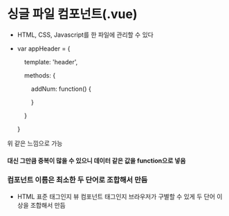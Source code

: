 # 싱글 파일 컴포넌트(.vue)

- HTML, CSS, Javascript를 한 파일에 관리할 수 있다

- var appHeader = {
  
      template: '<dev>header</dev>',
  
      methods: {
  
          addNum: function() {
  
          }
  
      }
  
  }
  
  <template>
  
      <div>appHeader</div>
  
      <!-- HTML -->
  
  </template>
  
  <script>
  
  export default {
  
      //자바스크립트 - 인스턴스 옵션
  
          methods: {
  
          addNum: function() {
  
          }
  
      }
  
  }
  
  </script>
  
  <style>
  
      /*CSS*/
  
  </style>

위 같은 느낌으로 가능

#### 대신 그만큼 중복이 많을 수 있으니 데이터 같은 값을 function으로 넣음

<script>

export default {

  data: function() {

    return {

      str: 'hi'

    }

  }

  /*new Vue({

    data; {

      str: 'hi'

    }

  })위랑 동일*/

}

</script>

### 컴포넌트 이름은 최소한 두 단어로 조합해서 만듬

- HTML 표준 태그인지 뷰 컴포넌트 태그인지 브라우저가 구별할 수 있게 두 단어 이상을 조합해서 만듬
